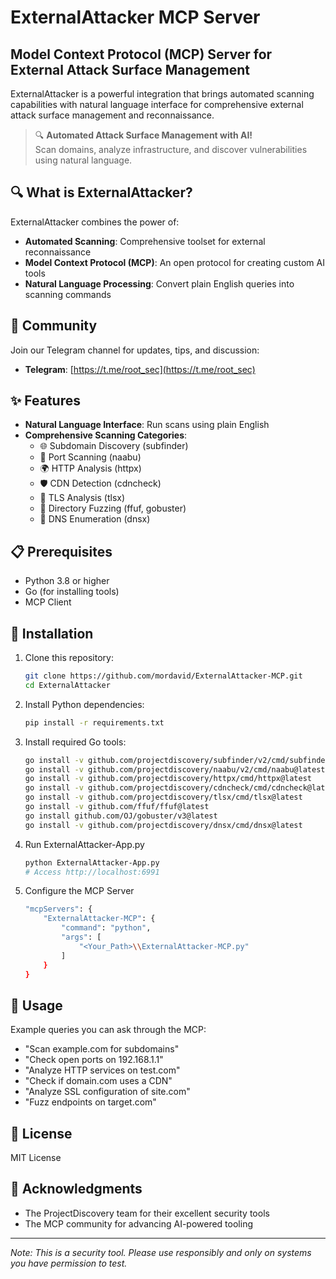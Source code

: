 # ExternalAttacker MCP Server

## Model Context Protocol (MCP) Server for External Attack Surface Management

ExternalAttacker is a powerful integration that brings automated scanning capabilities with natural language interface for comprehensive external attack surface management and reconnaissance.

> 🔍 **Automated Attack Surface Management with AI!**  
> Scan domains, analyze infrastructure, and discover vulnerabilities using natural language.

## 🔍 What is ExternalAttacker?

ExternalAttacker combines the power of:

* **Automated Scanning**: Comprehensive toolset for external reconnaissance
* **Model Context Protocol (MCP)**: An open protocol for creating custom AI tools
* **Natural Language Processing**: Convert plain English queries into scanning commands

## 📱 Community

Join our Telegram channel for updates, tips, and discussion:
- **Telegram**: [https://t.me/root_sec](https://t.me/root_sec)

## ✨ Features

* **Natural Language Interface**: Run scans using plain English
* **Comprehensive Scanning Categories**:
  * 🌐 Subdomain Discovery (subfinder)
  * 🔢 Port Scanning (naabu)
  * 🌍 HTTP Analysis (httpx)
  * 🛡️ CDN Detection (cdncheck)
  * 🔐 TLS Analysis (tlsx)
  * 📁 Directory Fuzzing (ffuf, gobuster)
  * 📝 DNS Enumeration (dnsx)

## 📋 Prerequisites

* Python 3.8 or higher
* Go (for installing tools)
* MCP Client

## 🔧 Installation

1. Clone this repository:
    ```bash
    git clone https://github.com/mordavid/ExternalAttacker-MCP.git
    cd ExternalAttacker
    ```

2. Install Python dependencies:
   ```bash
   pip install -r requirements.txt
   ```

3. Install required Go tools:
   ```bash
   go install -v github.com/projectdiscovery/subfinder/v2/cmd/subfinder@latest
   go install -v github.com/projectdiscovery/naabu/v2/cmd/naabu@latest
   go install -v github.com/projectdiscovery/httpx/cmd/httpx@latest
   go install -v github.com/projectdiscovery/cdncheck/cmd/cdncheck@latest
   go install -v github.com/projectdiscovery/tlsx/cmd/tlsx@latest
   go install -v github.com/ffuf/ffuf@latest
   go install github.com/OJ/gobuster/v3@latest
   go install -v github.com/projectdiscovery/dnsx/cmd/dnsx@latest
   ```

4. Run ExternalAttacker-App.py
    ```bash
    python ExternalAttacker-App.py
    # Access http://localhost:6991
    ```

5. Configure the MCP Server
    ```bash
    "mcpServers": {
        "ExternalAttacker-MCP": {
            "command": "python",
            "args": [
                "<Your_Path>\\ExternalAttacker-MCP.py"
            ]
        }
    }
    ```

## 🚀 Usage

Example queries you can ask through the MCP:

* "Scan example.com for subdomains"
* "Check open ports on 192.168.1.1"
* "Analyze HTTP services on test.com"
* "Check if domain.com uses a CDN"
* "Analyze SSL configuration of site.com"
* "Fuzz endpoints on target.com"

## 📜 License

MIT License

## 🙏 Acknowledgments

* The ProjectDiscovery team for their excellent security tools
* The MCP community for advancing AI-powered tooling

---

_Note: This is a security tool. Please use responsibly and only on systems you have permission to test._